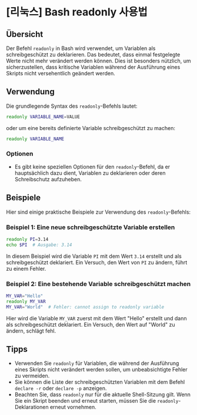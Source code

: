 # [리눅스] Bash readonly 사용법

## Übersicht
Der Befehl `readonly` in Bash wird verwendet, um Variablen als schreibgeschützt zu deklarieren. Das bedeutet, dass einmal festgelegte Werte nicht mehr verändert werden können. Dies ist besonders nützlich, um sicherzustellen, dass kritische Variablen während der Ausführung eines Skripts nicht versehentlich geändert werden.

## Verwendung
Die grundlegende Syntax des `readonly`-Befehls lautet:

```bash
readonly VARIABLE_NAME=VALUE
```

oder um eine bereits definierte Variable schreibgeschützt zu machen:

```bash
readonly VARIABLE_NAME
```

### Optionen
- Es gibt keine speziellen Optionen für den `readonly`-Befehl, da er hauptsächlich dazu dient, Variablen zu deklarieren oder deren Schreibschutz aufzuheben.

## Beispiele
Hier sind einige praktische Beispiele zur Verwendung des `readonly`-Befehls:

### Beispiel 1: Eine neue schreibgeschützte Variable erstellen
```bash
readonly PI=3.14
echo $PI  # Ausgabe: 3.14
```
In diesem Beispiel wird die Variable `PI` mit dem Wert `3.14` erstellt und als schreibgeschützt deklariert. Ein Versuch, den Wert von `PI` zu ändern, führt zu einem Fehler.

### Beispiel 2: Eine bestehende Variable schreibgeschützt machen
```bash
MY_VAR="Hello"
readonly MY_VAR
MY_VAR="World"  # Fehler: cannot assign to readonly variable
```
Hier wird die Variable `MY_VAR` zuerst mit dem Wert "Hello" erstellt und dann als schreibgeschützt deklariert. Ein Versuch, den Wert auf "World" zu ändern, schlägt fehl.

## Tipps
- Verwenden Sie `readonly` für Variablen, die während der Ausführung eines Skripts nicht verändert werden sollen, um unbeabsichtigte Fehler zu vermeiden.
- Sie können die Liste der schreibgeschützten Variablen mit dem Befehl `declare -r` oder `declare -p` anzeigen.
- Beachten Sie, dass `readonly` nur für die aktuelle Shell-Sitzung gilt. Wenn Sie ein Skript beenden und erneut starten, müssen Sie die `readonly`-Deklarationen erneut vornehmen.